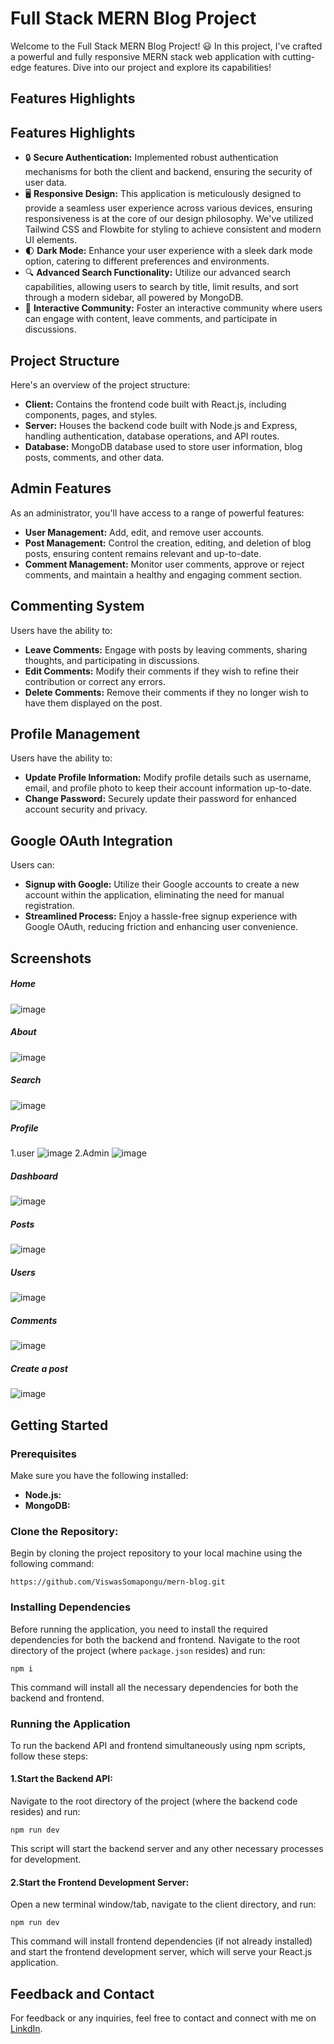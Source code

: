 # Full Stack MERN Blog Project

Welcome to the Full Stack MERN Blog Project! 😃 In this project, I've crafted a powerful and fully responsive MERN stack web application with cutting-edge features. Dive into our project and explore its capabilities!

## Features Highlights
## Features Highlights

- 🔒 **Secure Authentication:** Implemented robust authentication mechanisms for both the client and backend, ensuring the security of user data.
- 🖥️ **Responsive Design:** This application is meticulously designed to provide a seamless user experience across various devices, ensuring responsiveness is at the core of our design philosophy. We've utilized Tailwind CSS and Flowbite for styling to achieve consistent and modern UI elements.
- 🌓 **Dark Mode:** Enhance your user experience with a sleek dark mode option, catering to different preferences and environments.
- 🔍 **Advanced Search Functionality:** Utilize our advanced search capabilities, allowing users to search by title, limit results, and sort through a modern sidebar, all powered by MongoDB.
- 💬 **Interactive Community:** Foster an interactive community where users can engage with content, leave comments, and participate in discussions.

## Project Structure

Here's an overview of the project structure:

- **Client:** Contains the frontend code built with React.js, including components, pages, and styles.
- **Server:** Houses the backend code built with Node.js and Express, handling authentication, database operations, and API routes.
- **Database:** MongoDB database used to store user information, blog posts, comments, and other data.

## Admin Features

As an administrator, you'll have access to a range of powerful features:

- **User Management:** Add, edit, and remove user accounts.
- **Post Management:** Control the creation, editing, and deletion of blog posts, ensuring content remains relevant and up-to-date.
- **Comment Management:** Monitor user comments, approve or reject comments, and maintain a healthy and engaging comment section.

## Commenting System

Users have the ability to:

- **Leave Comments:** Engage with posts by leaving comments, sharing thoughts, and participating in discussions.
- **Edit Comments:** Modify their comments if they wish to refine their contribution or correct any errors.
- **Delete Comments:** Remove their comments if they no longer wish to have them displayed on the post.

## Profile Management

Users have the ability to:

- **Update Profile Information:** Modify profile details such as username, email, and profile photo to keep their account information up-to-date.
- **Change Password:** Securely update their password for enhanced account security and privacy.

## Google OAuth Integration

Users can:

- **Signup with Google:** Utilize their Google accounts to create a new account within the application, eliminating the need for manual registration.
- **Streamlined Process:** Enjoy a hassle-free signup experience with Google OAuth, reducing friction and enhancing user convenience.

## Screenshots
##### Home
![image](https://github.com/ViswasSomapongu/mern-blog/assets/145599843/17994c8e-c760-447f-a809-01ae09799022)

##### About
![image](https://github.com/ViswasSomapongu/mern-blog/assets/145599843/876178b3-cfa3-4065-a634-14da6846f471)

##### Search
![image](https://github.com/ViswasSomapongu/mern-blog/assets/145599843/3360b241-b5ca-47bb-8af4-9c7bc5f713b2)
##### Profile
1.user
![image](https://github.com/ViswasSomapongu/mern-blog/assets/145599843/c5f1965f-3aac-43c4-b87c-f48c1b703ce1)
2.Admin
![image](https://github.com/ViswasSomapongu/mern-blog/assets/145599843/5ba69b55-2fa0-4902-97a5-5ac35ac4cea4)

##### Dashboard
![image](https://github.com/ViswasSomapongu/mern-blog/assets/145599843/5dafb9df-4828-4990-be56-b2eb1319620a)

##### Posts
![image](https://github.com/ViswasSomapongu/mern-blog/assets/145599843/faf89dd9-24a0-4513-9a2c-e4343280419d)
##### Users
![image](https://github.com/ViswasSomapongu/mern-blog/assets/145599843/2a8e7497-9663-432c-b1e2-dcd0ccb2def8)

##### Comments
![image](https://github.com/ViswasSomapongu/mern-blog/assets/145599843/f1c02b1e-7b02-4f5d-b38b-9feeced4c4a6)

##### Create a post
![image](https://github.com/ViswasSomapongu/mern-blog/assets/145599843/6b5e1915-1cc4-4122-8c9d-f0c4bcd880c9)




## Getting Started

### Prerequisites

Make sure you have the following installed:

- **Node.js:** 
- **MongoDB:**

 ### Clone the Repository: 
Begin by cloning the project repository to your local machine using the following command:
```
https://github.com/ViswasSomapongu/mern-blog.git
```

### Installing Dependencies

Before running the application, you need to install the required dependencies for both the backend and frontend. Navigate to the root directory of the project (where `package.json` resides) and run:

```
npm i
```
This command will install all the necessary dependencies for both the backend and frontend.

### Running the Application
To run the backend API and frontend simultaneously using npm scripts, follow these steps:

#### 1.Start the Backend API: 
Navigate to the root directory of the project (where the backend code resides) and run:
```
npm run dev
```
This script will start the backend server and any other necessary processes for development.

#### 2.Start the Frontend Development Server: 
Open a new terminal window/tab, navigate to the client directory, and run:
```
npm run dev
```
This command will install frontend dependencies (if not already installed) and start the frontend development server, which will serve your React.js application.

## Feedback and Contact

For feedback or any inquiries, feel free to contact and connect with me on [LinkdIn](https://linkedin.com/in/viswas-somapongu).
